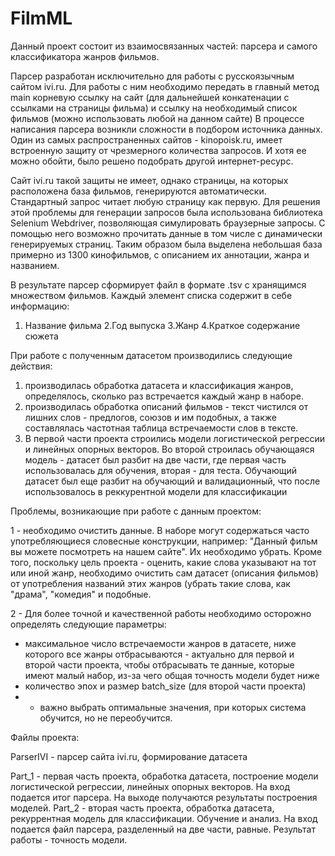 # FilmML

Данный проект состоит из взаимосвязанных частей: парсера и самого классификатора жанров фильмов.

Парсер разработан исключительно для работы с русскоязычным сайтом ivi.ru. Для работы с ним необходимо передать в главный метод main корневую ссылку на сайт (для дальнейшей конкатенации с ссылками на страницы фильма) и ссылку на необходимый список фильмов (можно использовать любой на данном сайте)
В процессе написания парсера возникли сложности в подбором источника данных. Один из самых распространенных сайтов - kinopoisk.ru, имеет встроенную защиту от чрезмерного количества запросов. И хотя ее можно обойти, было решено подобрать другой интернет-ресурс.

Сайт ivi.ru такой защиты не имеет, однако страницы, на которых расположена база фильмов, генерируются автоматически. Стандартный запрос читает любую страницу как первую. Для решения этой проблемы для генерации запросов была использована библиотека Selenium Webdriver, позволяющая симулировать браузерные запросы. С помощью него возможно прочитать данные в том числе с динамически генерируемых страниц. Таким образом была выделена небольшая база примерно из 1300 кинофильмов, с описанием их аннотации, жанра и названием. 

В результате парсер сформирует файл в формате .tsv с хранящимся множеством фильмов. Каждый элемент списка содержит в себе информацию:
1. Название фильма
2.Год выпуска
3.Жанр
4.Краткое содержание сюжета


При работе с полученным датасетом производились следующие действия:

1. производилась обработка датасета и классификация жанров, определялось, сколько раз встречается каждый жанр в наборе.
2. производилась обработка описаний фильмов - текст чистился от лишних слов - предлогов, союзов и им подобных, а также составлялась частотная таблица встречаемости слов в тексте.
3. В первой части проекта строились модели логистической регрессии и линейных опорных векторов. Во второй строилась обучающаяся модель - датасет был разбит на две части, где первая часть использовалась для обучения, вторая - для теста. Обучающий датасет был еще разбит на обучающий и валидационный, что после использовалось в реккурентной модели для классификации





Проблемы, возникающие при работе с данным проектом:

1 - необходимо очистить данные. В наборе могут содержаться часто употребляющиеся словесные конструкции, например: "Данный фильм вы можете посмотреть на нашем сайте". Их необходимо убрать. Кроме того, поскольку цель проекта - оценить, какие слова указывают на тот или иной жанр, необходимо очистить сам датасет (описания фильмов) от употребления названий этих жанров (убрать такие слова, как "драма", "комедия" и подобные.

2 - Для более точной и качественной работы необходимо осторожно определять следующие параметры:
- максимальное число встречаемости жанров в датасете, ниже которого все жанры отбрасываются - актуально для первой и второй части проекта, чтобы отбрасывать те данные, которые имеют малый набор, из-за чего общая точность модели будет ниже
- количество эпох и размер batch_size (для второй части проекта) 
- - важно выбрать оптимальные значения, при которых система обучится, но не переобучится. 


Файлы проекта:

ParserIVI - парсер сайта ivi.ru, формирование датасета

Part_1 - первая часть проекта, обработка датасета, построение модели логистической регрессии, линейных опорных векторов. На вход подается итог парсера. На выходе получаются результаты построения моделей.
Part_2 - вторая часть проекта, обработка датасета, рекуррентная модель для классификации. Обучение и анализ. На вход подается файл парсера, разделенный на две части, равные.
Результат работы - точность модели.
